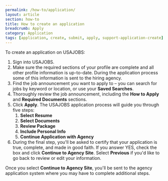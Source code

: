 ```yaml
---
permalink: /how-to/application/
layout: article
section: how-to
title: How to create an application
breadcrumb: Apply
category: Application
tags: [application, create, submit, apply, support-application-create]
---
```


To create an application on USAJOBS:

<ol>
  <li>Sign into USAJOBS.</li>
  <li>Make sure the required sections of your profile are complete and all other profile information is up-to-date. During the application process some of this information is sent to the hiring agency.</li>
  <li>Find the job announcement you want to apply to – you can search for jobs by keyword or location, or use your <strong>Saved Searches</strong>.</li>
  <li>Thoroughly review the job announcement, including the <strong>How to Apply</strong> and <strong>Required Documents</strong> sections.</li>
  <li>Click <strong>Apply</strong>. The USAJOBS application process will guide you through five steps:
    <ol>
      <li><strong>Select Resume</strong></li>
      <li><strong>Select Documents</strong></li>
      <li><strong>Review Package</strong></li>
      <li><strong>Include Personal Info</strong></li>
      <li><strong>Continue Application with Agency</strong></li>
    </ol>
  </li>
  <li>During the final step, you'll be asked  to certify that your application is true, complete, and made in good faith. If you answer YES, check the box and click <strong>Continue to Agency Site</strong>. Select <strong>Previous</strong> if you'd like to go back to review or edit your information.</li>
</ol>

Once you select **Continue to Agency Site**, you'll be sent to the agency application system where you may have to complete additional steps.
